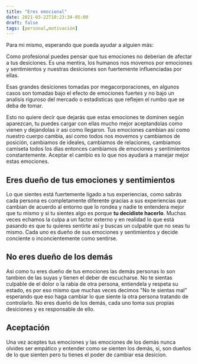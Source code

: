 ```yaml
---
title: "Eres emocional"
date: 2021-03-22T10:23:34-05:00
draft: false
tags: [personal,motivación]
---
```


Para mi mismo, esperando que pueda ayudar a alguien más:

Como profesional puedes pensar que tus emociones no deberian de afectar a tus desiciones. Es una mentira, los humanos nos movemos por emociones y sentimientos y nuestras desiciones son fuertemente influenciadas por ellas.

Esas grandes desiciones tomadas por megacorporaciones, en algunos casos son tomadas bajo el efecto de emociones fuertes y no bajo un analisis riguroso del mercado o estadisticas que reflejen el rumbo que se deba de tomar.

Esto no quiere decir que dejarás que estas emociones te dominen según aparezcan, tu puedes cargar con ellas mucho mejor aceptandolas como vienen y dejandolas ir asi como llegaron. Tus emociones cambian así como nuestro cuerpo cambia, así como todos nos movemos y cambiamos de posición, cambiamos de ideales, cambiamos de relaciones, cambiamos camiseta todos los dias entonces cambiamos de emociones y sentimientos constantemente. Aceptar el cambio es lo que nos ayudará a manejar mejor estas emociones.

## Eres dueño de tus emociones y sentimientos

Lo que sientes está fuertemente ligado a tus experiencias, como sabrás cada persona es completamente diferente gracias a sus experiencias que cambian de acuerdo al entorno que lo rondea y nadie te entendera mejor que tu mismo y si tu sientes algo es porque **tu decidiste hacerlo**. Muchas veces echamos la culpa a un factor externo y en realidad lo que está pasando es que tu quieres sentirte así y buscas un culpable que no seas tu mismo. Cada uno es dueño de sus emociones y sentimientos y decide conciente o inconcientemente como sentirse.

## No eres dueño de los demás

Asi como tu eres dueño de tus emociones las demás personas lo son tambien de las suyas y tienen el deber de escucharse. No te sientas culpable de el dolor o la rabia de otra persona, entiendela y respeta su estado, es por eso mismo que muchas veces decimos "No te sientas mal" esperando que eso haga cambiar lo que siente la otra persona tratando de controlarlo. No eres dueñó de los demás, cada uno toma sus propias desiciones y es responsable de ello.

## Aceptación

Una vez aceptes tus emociones y las emociones de los demás nunca olvides ser empático y entender como se sienten los demás, si, son dueños de lo que sienten pero tu tienes el poder de cambiar esa desicion.
